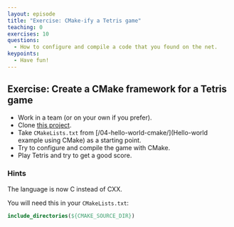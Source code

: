 ```yaml
---
layout: episode
title: "Exercise: CMake-ify a Tetris game"
teaching: 0
exercises: 10
questions:
  - How to configure and compile a code that you found on the net.
keypoints:
  - Have fun!
---
```


## Exercise: Create a CMake framework for a Tetris game

- Work in a team (or on your own if you prefer).
- Clone [this project](https://github.com/Gregwar/ASCII-Tetris).
- Take `CMakeLists.txt` from [/04-hello-world-cmake/](Hello-world example using CMake) as a starting point.
- Try to configure and compile the game with CMake.
- Play Tetris and try to get a good score.


### Hints

The language is now C instead of CXX.

You will need this in your `CMakeLists.txt`:

```cmake
include_directories(${CMAKE_SOURCE_DIR})
```

